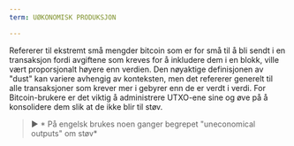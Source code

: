 ```yaml
---
term: UØKONOMISK PRODUKSJON

---
```

Refererer til ekstremt små mengder bitcoin som er for små til å bli sendt i en transaksjon fordi avgiftene som kreves for å inkludere dem i en blokk, ville vært proporsjonalt høyere enn verdien. Den nøyaktige definisjonen av "dust" kan variere avhengig av konteksten, men det refererer generelt til alle transaksjoner som krever mer i gebyrer enn de er verdt i verdi. For Bitcoin-brukere er det viktig å administrere UTXO-ene sine og øve på å konsolidere dem slik at de ikke blir til støv.

> ► * På engelsk brukes noen ganger begrepet "uneconomical outputs" om støv*